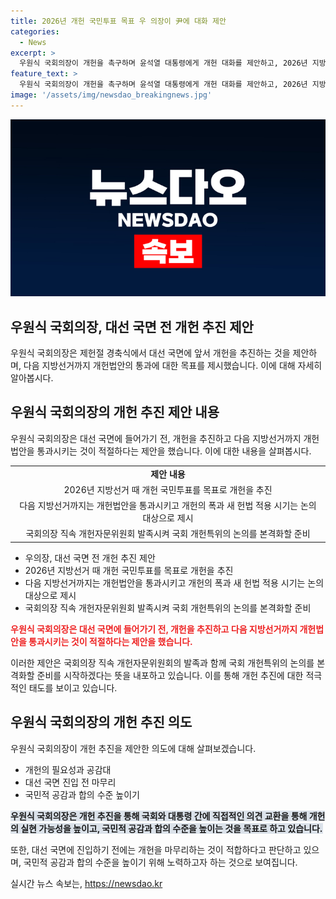 ```yaml
---
title: 2026년 개헌 국민투표 목표 우 의장이 尹에 대화 제안
categories:
  - News
excerpt: >
  우원식 국회의장이 개헌을 촉구하며 윤석열 대통령에게 개헌 대화를 제안하고, 2026년 지방선거 때 개헌 국민투표를 목표로 개헌을 추진하기 위해 헌법개정특별위원회를 구성해야 한다고 제안했습니다. 또한, 어떤 경우라도 다음 지방선거까지는 개헌법안을 통과시키고 대신, 개헌의 폭과 새 헌법을 적용할 시기는 열어두자며 이것이 정치적 이해관계에 발목 잡혀서 시간만 끌다가 마는 일을 되풀이하지 않는 길이라고 강조했습니다.
feature_text: >
  우원식 국회의장이 개헌을 촉구하며 윤석열 대통령에게 개헌 대화를 제안하고, 2026년 지방선거 때 개헌 국민투표를 목표로 개헌을 추진하기 위해 헌법개정특별위원회를 구성해야 한다고 제안했습니다. 또한, 어떤 경우라도 다음 지방선거까지는 개헌법안을 통과시키고 대신, 개헌의 폭과 새 헌법을 적용할 시기는 열어두자며 이것이 정치적 이해관계에 발목 잡혀서 시간만 끌다가 마는 일을 되풀이하지 않는 길이라고 강조했습니다.
image: '/assets/img/newsdao_breakingnews.jpg'
---
```


<p><img src="/assets/img/newsdao_breakingnews.jpg" alt="pcversion 속보" /></p>

<h2 data-ke-size="size26">우원식 국회의장, 대선 국면 전 개헌 추진 제안</h2>

<p data-ke-size="size16">우원식 국회의장은 제헌절 경축식에서 대선 국면에 앞서 개헌을 추진하는 것을 제안하며, 다음 지방선거까지 개헌법안의 통과에 대한 목표를 제시했습니다. 이에 대해 자세히 알아봅시다.</p>

<h2 data-ke-size="size24">우원식 국회의장의 개헌 추진 제안 내용</h2>

<p data-ke-size="size16">우원식 국회의장은 대선 국면에 들어가기 전, 개헌을 추진하고 다음 지방선거까지 개헌법안을 통과시키는 것이 적절하다는 제안을 했습니다. 이에 대한 내용을 살펴봅시다.</p>

<table>
  <tr>
    <td style="text-align: center; height: 17px;"><b>제안 내용</b></td>
  </tr>
  <tr>
    <td style="text-align: center; height: 17px;">2026년 지방선거 때 개헌 국민투표를 목표로 개헌을 추진</td>
  </tr>
  <tr>
    <td style="text-align: center; height: 17px;">다음 지방선거까지는 개헌법안을 통과시키고 개헌의 폭과 새 헌법 적용 시기는 논의 대상으로 제시</td>
  </tr>
  <tr>
    <td style="text-align: center; height: 17px;">국회의장 직속 개헌자문위원회 발족시켜 국회 개헌특위의 논의를 본격화할 준비</td>
  </tr>
</table>

<ul>
  <li>우의장, 대선 국면 전 개헌 추진 제안</li>
  <li>2026년 지방선거 때 개헌 국민투표를 목표로 개헌을 추진</li>
  <li>다음 지방선거까지는 개헌법안을 통과시키고 개헌의 폭과 새 헌법 적용 시기는 논의 대상으로 제시</li>
  <li>국회의장 직속 개헌자문위원회 발족시켜 국회 개헌특위의 논의를 본격화할 준비</li>
</ul>

<p><b><span style="color: #ee2323;">우원식 국회의장은 대선 국면에 들어가기 전, 개헌을 추진하고 다음 지방선거까지 개헌법안을 통과시키는 것이 적절하다는 제안을 했습니다.</span></b></p>

<p data-ke-size="size16">이러한 제안은 국회의장 직속 개헌자문위원회의 발족과 함께 국회 개헌특위의 논의를 본격화할 준비를 시작하겠다는 뜻을 내포하고 있습니다. 이를 통해 개헌 추진에 대한 적극적인 태도를 보이고 있습니다.</p>

<h2 data-ke-size="size24">우원식 국회의장의 개헌 추진 의도</h2>

<p data-ke-size="size16">우원식 국회의장이 개헌 추진을 제안한 의도에 대해 살펴보겠습니다.</p>

<ul>
  <li>개헌의 필요성과 공감대</li>
  <li>대선 국면 진입 전 마무리</li>
  <li>국민적 공감과 합의 수준 높이기</li>
</ul>

<p><b><span style="background-color: #21538527;">우원식 국회의장은 개헌 추진을 통해 국회와 대통령 간에 직접적인 의견 교환을 통해 개헌의 실현 가능성을 높이고, 국민적 공감과 합의 수준을 높이는 것을 목표로 하고 있습니다.</span></b></p>

<p data-ke-size="size16">또한, 대선 국면에 진입하기 전에는 개헌을 마무리하는 것이 적합하다고 판단하고 있으며, 국민적 공감과 합의 수준을 높이기 위해 노력하고자 하는 것으로 보여집니다.</p>
실시간 뉴스 속보는, <a href="https://newsdao.kr" rel="dofollow">https://newsdao.kr</a>


